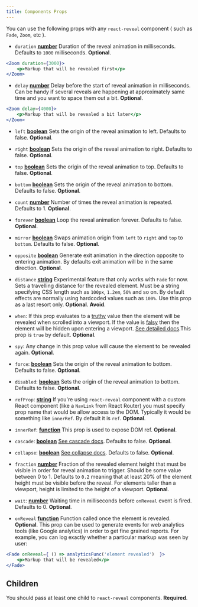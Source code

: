 ```yaml
---
title: Components Props
---
```


You can use the following props with any `react-reveal` component ( such as `Fade`, `Zoom`, etc ).

- `duration` **[number](https://developer.mozilla.org/en-US/docs/Web/JavaScript/Reference/Global_Objects/Number)** Duration of the reveal animation in milliseconds. Defaults to `1000` milliseconds. **Optional**.
```jsx
<Zoom duration={3000}>
    <p>Markup that will be revealed first</p>
</Zoom>
```
- `delay` **[number](https://developer.mozilla.org/en-US/docs/Web/JavaScript/Reference/Global_Objects/Number)** Delay before the start of reveal animation in milliseconds. Can be handy if several reveals are happening at approximately same time and you want to space them out a bit. **Optional**.
```jsx
<Zoom delay={4000}>
    <p>Markup that will be revealed a bit later</p>
</Zoom>
```
- `left` **[boolean](https://developer.mozilla.org/en-US/docs/Web/JavaScript/Reference/Global_Objects/Boolean)** Sets the origin of the reveal animation to left. Defaults to false. **Optional**.
- `right` **[boolean](https://developer.mozilla.org/en-US/docs/Web/JavaScript/Reference/Global_Objects/Boolean)** Sets the origin of the reveal animation to right. Defaults to false. **Optional**.
- `top` **[boolean](https://developer.mozilla.org/en-US/docs/Web/JavaScript/Reference/Global_Objects/Boolean)** Sets the origin of the reveal animation to top. Defaults to false. **Optional**.
- `bottom` **[boolean](https://developer.mozilla.org/en-US/docs/Web/JavaScript/Reference/Global_Objects/Boolean)** Sets the origin of the reveal animation to bottom. Defaults to false. **Optional**.
- `count` **[number](https://developer.mozilla.org/en-US/docs/Web/JavaScript/Reference/Global_Objects/Number)** Number of times the reveal animation is repeated. Defaults to 1. **Optional**.
- `forever` **[boolean](https://developer.mozilla.org/en-US/docs/Web/JavaScript/Reference/Global_Objects/Boolean)** Loop the reveal animation forever. Defaults to false. **Optional**.
- `mirror` **[boolean](https://developer.mozilla.org/en-US/docs/Web/JavaScript/Reference/Global_Objects/Boolean)** Swaps animation origin from `left`  to `right` and `top` to `bottom`. Defaults to false. **Optional**.
- `opposite` **[boolean](https://developer.mozilla.org/en-US/docs/Web/JavaScript/Reference/Global_Objects/Boolean)** Generate exit animation in the direction opposite to entering animation. By defaults exit animation will be in the same direction. **Optional**.
- `distance` **[string](https://developer.mozilla.org/en-US/docs/Web/JavaScript/Reference/Global_Objects/String)** Experimental feature that only works with `Fade` for now. Sets a travelling distance for the revealed element. Must be a string specifying CSS length such as `100px`, `1.2em`, `50%` and so on. By default effects are normally using hardcoded values such as `100%`. Use this prop as a last resort only.  **Optional**. **Avoid**.
- `when`: If this prop evaluates to a [truthy](https://developer.mozilla.org/en-US/docs/Glossary/Truthy) value then the element will be revealed when scrolled into a viewport. If the value is [falsy](https://developer.mozilla.org/en-US/docs/Glossary/Falsy) then the element will be hidden upon entering a viewport. [See detailed docs](/docs/when/).This prop is `true` by default. **Optional**.
- `spy`: Any change in this prop value will cause the element to be revealed again. **Optional**.
- `force`: **[boolean](https://developer.mozilla.org/en-US/docs/Web/JavaScript/Reference/Global_Objects/Boolean)** Sets the origin of the reveal animation to bottom. Defaults to false. **Optional**.
- `disabled`: **[boolean](https://developer.mozilla.org/en-US/docs/Web/JavaScript/Reference/Global_Objects/Boolean)** Sets the origin of the reveal animation to bottom. Defaults to false. **Optional**.
- `refProp`: **[string](https://developer.mozilla.org/en-US/docs/Web/JavaScript/Reference/Global_Objects/String)** If you're using `react-reveal` component with a custom React component (like a `NavLink` from React Router) you must specify prop name that would be allow access to the DOM. Typically it would be something like `innerRef`. By default it is `ref`. **Optional**.
- `innerRef`: **[function](https://developer.mozilla.org/en-US/docs/Web/JavaScript/Reference/Global_Objects/Function)** This prop is used to expose DOM ref. **Optional**.
- `cascade`: **[boolean](https://developer.mozilla.org/en-US/docs/Web/JavaScript/Reference/Global_Objects/Boolean)** [See cascade docs](/docs/cascade/). Defaults to false. **Optional**.
- `collapse`: **[boolean](https://developer.mozilla.org/en-US/docs/Web/JavaScript/Reference/Global_Objects/Boolean)** [See collapse docs](/docs/when/). Defaults to false. **Optional**.

- `fraction` **[number](https://developer.mozilla.org/en-US/docs/Web/JavaScript/Reference/Global_Objects/Number)** Fraction of the revealed element height that must be visible in order for reveal animation to trigger. Should be some value between 0 to 1. Defaults to `0.2` meaning that at least 20% of the element height must be visible before the reveal. For elements taller than a viewport, height is limited to the height of a viewport. **Optional**.
- `wait`: **[number](https://developer.mozilla.org/en-US/docs/Web/JavaScript/Reference/Global_Objects/Number)** Waiting time in milliseconds before `onReveal` event is fired. Defaults to 0. **Optional**.
- `onReveal` **[function](https://developer.mozilla.org/en-US/docs/Web/JavaScript/Reference/Global_Objects/Function)** Function called once the element is revealed.  **Optional**.
This prop can be used to generate events for web analytics tools (like Google analytics) in order to get fine grained reports. For example, you can log exactly whether a particular markup was seen by user:
```jsx
<Fade onReveal={ () => analyticsFunc('element revealed')  }>
    <p>Markup that will be revealed</p>
</Fade>
```


## Children

You should pass at least one child to `react-reveal` components. **Required**.

